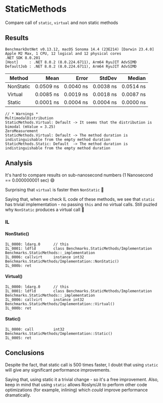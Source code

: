 # StaticMethods

Compare call of `static`, `virtual` and non static methods

## Results

```
BenchmarkDotNet v0.13.12, macOS Sonoma 14.4 (23E214) [Darwin 23.4.0]
Apple M2 Max, 1 CPU, 12 logical and 12 physical cores
.NET SDK 8.0.201
[Host]     : .NET 8.0.2 (8.0.224.6711), Arm64 RyuJIT AdvSIMD
DefaultJob : .NET 8.0.2 (8.0.224.6711), Arm64 RyuJIT AdvSIMD
```

| Method    | Mean      | Error     | StdDev    | Median    |
|---------- |----------:|----------:|----------:|----------:|
| NonStatic | 0.0509 ns | 0.0040 ns | 0.0038 ns | 0.0514 ns |
| Virtual   | 0.0085 ns | 0.0019 ns | 0.0018 ns | 0.0087 ns |
| Static    | 0.0001 ns | 0.0004 ns | 0.0004 ns | 0.0000 ns |

```
// * Warnings *
MultimodalDistribution
StaticMethods.Virtual: Default -> It seems that the distribution is bimodal (mValue = 3.25)
ZeroMeasurement
StaticMethods.Virtual: Default -> The method duration is indistinguishable from the empty method duration
StaticMethods.Static: Default  -> The method duration is indistinguishable from the empty method duration
```

## Analysis
It's hard to compare results on sub-nanosecond numbers (1 Nanosecond == 0.000000001 sec) :smile:

Surprising that `virtual` is faster then `NonStatic` :shrug:

Saying that, when we check IL code of these methods, we see that `static` has trivial implementation - no passing `this` and no virtual calls. Still puzled why `NonStatic` produces a virtual call :thinking: 

### IL
#### NonStatic()
    IL_0000: ldarg.0      // this
    IL_0001: ldfld        class Benchmarks.StaticMethods/Implementation Benchmarks.StaticMethods::_implementation
    IL_0006: callvirt     instance int32 Benchmarks.StaticMethods/Implementation::NonStatic()
    IL_000b: ret

#### Virtual()
    IL_0000: ldarg.0      // this
    IL_0001: ldfld        class Benchmarks.StaticMethods/Implementation Benchmarks.StaticMethods::_implementation
    IL_0006: callvirt     instance int32 Benchmarks.StaticMethods/Implementation::Virtual()
    IL_000b: ret

#### Static()
    IL_0000: call         int32 Benchmarks.StaticMethods/Implementation::Static()
    IL_0005: ret


## Conclusions
Despite the fact, that static call is 500 times faster, I doubt that using `static` will give any significant performance improvements.

Saying that, using static it a trivial change - so it's a free improvement. Also, keep in mind that using `static` allows Roslyn/Jit to perform other code optimizations (for example, inlining) which _could_ improve performance dramatically.

